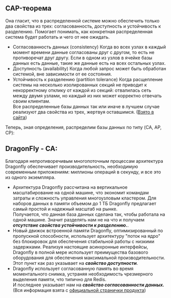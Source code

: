 ## CAP-теорема
Она гласит, что в распределенной системе можно обеспечить только два свойства из трех: согласованность, доступность и устойчивость к разделению. Помогает понимать, как конкретная распределенная система будет работать и чего от нее ожидать.  
* Согласованность данных (consistency) Когда во всех узлах в каждый момент времени данные согласованы друг с другом, то есть не противоречат друг другу. Если в одном из узлов в ячейке базы данных есть данные, такие же данные есть на всех остальных узлах.  
* Доступность (availability) Когда любой запрос может быть обработан системой, вне зависимости от ее состояния.  
* Устойчивость к разделению (partition tolerance) Когда расщепление системы на несколько изолированных секций не приводит к некорректному отклику от каждой из секций: отвалилась сеть между двумя узлами, но каждый из них может корректно отвечать своим клиентам.  
Все распределенные базы данных так или иначе в лучшем случае реализуют два свойства из трех, жертвуя оставшимся. ([Взято в сайта](https://gb.ru/posts/acid_cap_transactions))


Теперь, зная определения, распределим базы данных по типу (CA, AP, CP):  

## DragonFly - CA:  
Благодаря непротиворечивым многопоточным процессам архитектура Dragonfly обеспечивает производительность, необходимую современным приложениям: миллионы операций в секунду, и все это из одного экземпляра.   
* Архитектура Dragonfly рассчитана на вертикальное масштабирование на одной машине, что экономит командам затраты и сложность управления многоузловым кластером. Для наборов данных в памяти объемом до 1 ТБ Dragonfly предлагает самый простой и надежный масштаб на рынке.  
Получается, что данная база данных сделана так, чтобы работала на одной машине. Значит разделять нам не на что и получаем ***отсутствие свойства устойчивости к разделению.***. 
* Новый движок встроенной памяти Dragonfly, оптимизированный по пропускной способности, использует архитектуру "поток на ядро" без блокировок для обеспечения стабильной работы с низкими задержками. Реализуя настоящие асинхронные интерфейсы, Dragonfly в полной мере использует преимущества базового оборудования для обеспечения максимальной производительности.  
Этот пункт как раз указывает на ***свойство доступности***. 
* Dragonfly использует согласованную память во время моментального снимка, устраняя необходимость чрезмерного выделения памяти, что типично для Redis.  
И последнее указывает нам на ***свойство согласованности данных.***  
(Вся информация взята с [официальной странички продукта](https://dragonflydb.io/))
